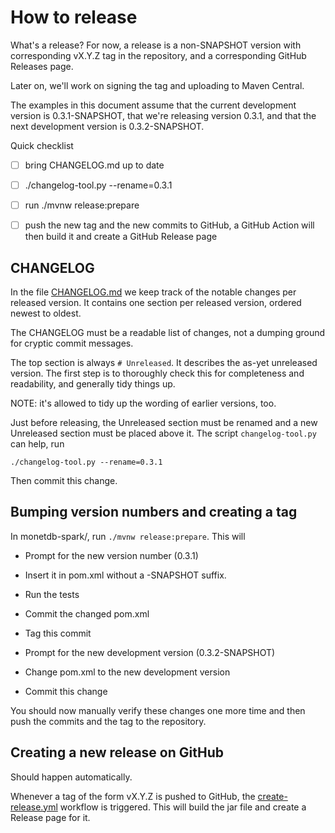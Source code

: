 # How to release

What's a release? For now, a release is a non-SNAPSHOT version with
corresponding vX.Y.Z tag in the repository, and a corresponding GitHub
Releases page.

Later on, we'll work on signing the tag and uploading to Maven Central.

The examples in this document assume that the current development
version is 0.3.1-SNAPSHOT, that we're releasing version 0.3.1, and that
the next development version is 0.3.2-SNAPSHOT.

Quick checklist

- [ ] bring CHANGELOG.md up to date
- [ ] ./changelog-tool.py --rename=0.3.1
- [ ] run ./mvnw release:prepare
- [ ] push the new tag and the new commits to GitHub,  a GitHub Action
      will then build it and create a GitHub Release page


## CHANGELOG

In the file [CHANGELOG.md](CHANGELOG.md) we keep track of the notable
changes per released version. It contains one section per released
version, ordered newest to oldest.

The CHANGELOG must be a readable list of changes, not a dumping ground
for cryptic commit messages.

The top section is always `# Unreleased`. It describes the as-yet
unreleased version. The first step is to thoroughly check this for
completeness and readability, and generally tidy things up.

NOTE: it's allowed to tidy up the wording of earlier versions, too.

Just before releasing, the Unreleased section must be renamed and a new
Unreleased section must be placed above it. The script
`changelog-tool.py` can help, run

```shell
./changelog-tool.py --rename=0.3.1
```

Then commit this change.


## Bumping version numbers and creating a tag

In monetdb-spark/, run `./mvnw release:prepare`. This will

- Prompt for the new version number (0.3.1)

- Insert it in pom.xml without a -SNAPSHOT suffix.

- Run the tests

- Commit the changed pom.xml

- Tag this commit

- Prompt for the new development version (0.3.2-SNAPSHOT)

- Change pom.xml to the new development version

- Commit this change

You should now manually verify these changes one more time and then push
the commits and the tag to the repository.


## Creating a new release on GitHub

Should happen automatically.

Whenever a tag of the form vX.Y.Z is pushed to GitHub, the
[create-release.yml](.github/workflows/create-release.yml) workflow
is triggered. This will build the jar file and create a Release
page for it.
